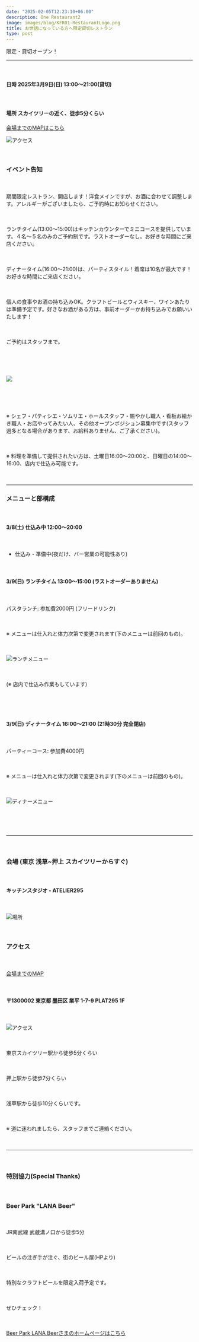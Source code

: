 ```yaml
---
date: "2025-02-05T12:23:10+06:00"
description: One Restaurant2
image: images/blog/KFR01-RestaurantLogo.png
title: お世話になっている方へ限定貸切レストラン
type: post
---
```



限定・貸切オープン！


---------

　

#### **日時 2025年3月9日(日) 13:00〜21:00(貸切)**

　

#### **場所 スカイツリーの近く、徒歩5分くらい**

[会場までのMAPはこちら](https://www.google.com/maps?q=35.708089714195054,139.80926961240868&zoom=16)


![アクセス](https://mrunadon.github.io/caffeproject/images/blog/KFR01-Route.png)

　

### イベント告知

　


期間限定レストラン、開店します！洋食メインですが、お酒に合わせて調整します。アレルギーがございましたら、ご予約時にお知らせください。

　

ランチタイム(13:00〜15:00)はキッチンカウンターでミニコースを提供しています。４名〜５名のみのご予約制です。ラストオーダーなし。お好きな時間にご来店ください。

　

ディナータイム(16:00〜21:00)は、パーティスタイル！着席は10名が最大です！お好きな時間にご来店ください。

　

個人の食事やお酒の持ち込みOK。クラフトビールとウィスキー、ワインあたりは準備予定です。好きなお酒がある方は、事前オーダーかお持ち込みでお願いいたします！

　

ご予約はスタッフまで。

　


　

![](https://mrunadon.github.io/caffeproject/images/blog/KFR02-Course.png)




　

　

※ シェフ・パティシエ・ソムリエ・ホールスタッフ・賑やかし職人・看板お絵かき職人・お店やってみたい人、その他オープンポジション募集中です(スタッフ過多となる場合があります、お給料ありません、ご了承ください)。

　

※ 料理を準備して提供されたい方は、土曜日16:00〜20:00と、日曜日の14:00〜16:00、店内で仕込み可能です。

　


---------



### メニューと部構成

　

#### 3/8(土) 仕込み中 12:00〜20:00

　

* 仕込み・準備中(夜だけ、バー営業の可能性あり)

　

#### 3/9(日) ランチタイム 13:00〜15:00 (ラストオーダーありません)

　

パスタランチ: 参加費2000円 (フリードリンク)

　

※ メニューは仕入れと体力次第で変更されます(下のメニューは前回のもの)。

　

![ランチメニュー](https://mrunadon.github.io/caffeproject/images/blog/KFR01-LunchMenu.png)

　

(※ 店内で仕込み作業もしています)

　


　

#### 3/9(日) ディナータイム 16:00〜21:00 (21時30分 完全閉店)

　

パーティーコース: 参加費4000円

　

※ メニューは仕入れと体力次第で変更されます(下のメニューは前回のもの)。

　

![ディナーメニュー](https://mrunadon.github.io/caffeproject/images/blog/KFR01-DinnerMenu.png)

　

　

---------

　

### 会場 (東京 浅草~押上 スカイツリーからすぐ)

　

#### キッチンスタジオ - ATELIER295

　

![場所](https://mrunadon.github.io/caffeproject/images/blog/KFR01-Place.png)

　

### アクセス

　

[会場までのMAP](https://www.google.com/maps?q=35.708089714195054,139.80926961240868&zoom=16)

　



#### 〒1300002 東京都 墨田区 業平 1-7-9 PLAT295 1F

　

![アクセス](https://mrunadon.github.io/caffeproject/images/blog/KFR01-Route.png)

　

東京スカイツリー駅から徒歩5分くらい

　

押上駅から徒歩7分くらい

　

浅草駅から徒歩10分くらいです。

　

※ 道に迷われましたら、スタッフまでご連絡ください。

　

---------

　


### 特別協力(Special Thanks)

　

### Beer Park "LANA Beer"

　

JR南武線 武蔵溝ノ口から徒歩5分

　

ビールの注ぎ手が注ぐ、街のビール屋(HPより)

　

特別なクラフトビールを限定入荷予定です。

　

ぜひチェック！

　

[Beer Park LANA Beerさまのホームページはこちら](https://www.lana-beer.com/)
